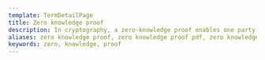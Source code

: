 ```yaml
---
template: TermDetailPage
title: Zero knowledge proof
description: In cryptography, a zero-knowledge proof enables one party to provide evidence that a transaction or event happened without revealing private details of that transaction or event.
aliases: zero knowledge proof, zero knowledge proof pdf​, zero knowledge proof blockchain​, zero knowledge proof of knowledge​, zero knowledge proof crypto​, zero knowledge proof survey​, zero knowledge proof ppt​, zero knowledge proof shafi goldwasser​, zero knowledge proof example
keywords: zero, knowledge, proof
---
```

